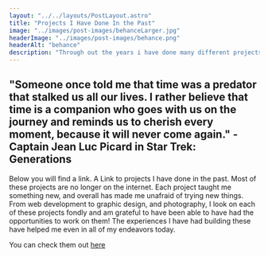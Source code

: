 ```yaml
---
layout: "../../layouts/PostLayout.astro"
title: "Projects I Have Done In the Past"
image: "../images/post-images/behanceLarger.jpg"
headerImage: "../images/post-images/behance.png"
headerAlt: "behance"
description: "Through out the years i have done many different projects, some were development projects, while others were in pursuit of other interests i had at the time. Check out some of my oldest projects."
---
```


## "Someone once told me that time was a predator that stalked us all our lives. I rather believe that time is a companion who goes with us on the journey and reminds us to cherish every moment, because it will never come again." - Captain Jean Luc Picard in Star Trek: Generations

Below you will find a link. A Link to projects I have done in the past. Most of these projects are no longer on the internet. Each project taught me something new, and overall has made me unafraid of trying new things. From web development to graphic design, and photography, I look on each of these projects fondly and am grateful to have been able to have had the opportunities to work on them! The experiences I have had building these have helped me even in all of my endeavors today.

You can check them out [here](https://www.behance.net/aaronendsley/projects)
